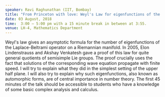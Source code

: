 ```yaml
---
speaker: Ravi Raghunathan (IIT, Bombay)
title: "From Princeton with love: Weyl's Law for eigenfunctions of the hyperbolic Laplacian on noncompact quotients."
date: 03 August, 2018
time:  3:00 – 5:00 pm with a 15 minute break in between at 3:55.
venue: LH-4, Mathematics Department
---
```


Weyl's law gives an asymptotic formula for the number of eigenfunctions of the Laplace-Beltrami operator on a Riemannian manifold. In 2005, Elon Lindenstrauss and Akshay Venkatesh gave a proof of this law for quite general quotients of semisimple Lie groups. The proof crucially uses the fact that solutions of the corresponding wave equation propagate with finite speed. I will try to explain what they did in the simplest setting of the upper half plane. I will also try to explain why such eigenfunctions, also known as automorphic forms, are of central importance in number theory. The first 45 minutes of the talk should be accessible to students who have a knowledge of some basic complex analysis and calculus.


